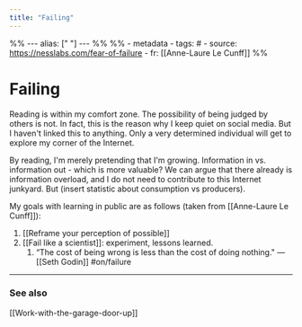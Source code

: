 ```yaml
---
title: "Failing"
---
```


%% ---
alias: [" "]
--- %%
%% - metadata
	- tags: #
	- source: https://nesslabs.com/fear-of-failure
	- fr: [[Anne-Laure Le Cunff]]
%%

# Failing

Reading is within my comfort zone. The possibility of being judged by others is not. In fact, this is the reason why I keep quiet on social media. But I haven't linked this to anything. Only a very determined individual will get to explore my corner of the Internet.

By reading, I'm merely pretending that I'm growing. Information in vs. information out - which is more valuable? We can argue that there already is information overload, and I do not need to contribute to this Internet junkyard. But (insert statistic about consumption vs producers). 

My goals with learning in public are as follows (taken from [[Anne-Laure Le Cunff]]):
1. [[Reframe your perception of possible]]
2. [[Fail like a scientist]]: experiment, lessons learned. 
	1. “The cost of being wrong is less than the cost of doing nothing." — [[Seth Godin]] #on/failure

-------------
### See also
[[Work-with-the-garage-door-up]]

